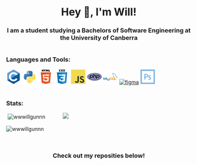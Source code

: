 <h1 align="center">Hey 👋, I'm Will!</h1>
<h3 align="center">I am a student studying a Bachelors of Software Engineering at the University of Canberra</h3>

#

<h3 align="left">Languages and Tools:</h3>
<p align="left"> 
  <a href="https://www.cprogramming.com/" target="_blank" rel="noreferrer"><img src="https://raw.githubusercontent.com/devicons/devicon/master/icons/c/c-original.svg" alt="c" width="40" height="40"/></a> 
  <a href="https://www.python.org" target="_blank" rel="noreferrer"><img src="https://raw.githubusercontent.com/devicons/devicon/master/icons/python/python-original.svg" alt="python" width="40" height="40"/></a> 
  <a href="https://www.w3.org/html/" target="_blank" rel="noreferrer"><img src="https://raw.githubusercontent.com/devicons/devicon/master/icons/html5/html5-original-wordmark.svg" alt="html5" width="40" height="40"/></a> 
  <a href="https://www.w3schools.com/css/" target="_blank" rel="noreferrer"><img src="https://raw.githubusercontent.com/devicons/devicon/master/icons/css3/css3-original-wordmark.svg" alt="css3" width="40" height="40"/></a>
  <a href="https://developer.mozilla.org/en-US/docs/Web/JavaScript" target="_blank" rel="noreferrer"><img src="https://raw.githubusercontent.com/devicons/devicon/master/icons/javascript/javascript-original.svg"    alt="javascript" width="40" height="40"/></a> 
  <a href="https://www.php.net" target="_blank" rel="noreferrer"><img src="https://raw.githubusercontent.com/devicons/devicon/master/icons/php/php-original.svg" alt="php" width="40" height="40"/></a>
  <a href="https://www.mysql.com/" target="_blank" rel="noreferrer"><img src="https://raw.githubusercontent.com/devicons/devicon/master/icons/mysql/mysql-original-wordmark.svg" alt="mysql" width="40" height="40"/></a> 
  <a href="https://www.figma.com/" target="_blank" rel="noreferrer"><img src="https://www.vectorlogo.zone/logos/figma/figma-icon.svg" alt="figma" width="40" height="40"/></a>
  <a href="https://www.photoshop.com/en" target="_blank" rel="noreferrer"><img src="https://raw.githubusercontent.com/devicons/devicon/master/icons/photoshop/photoshop-line.svg" alt="photoshop" width="40" height="40"/></a  
</p>

#

<h3>Stats:</h3>
<img align="right" width="350" src="https://media2.giphy.com/media/v1.Y2lkPTc5MGI3NjExYmFhMzgxNTljZmM0NGUzMGQwYTRiMzVmNjQ3YzI0Yzg3ODk5YTliNCZlcD12MV9pbnRlcm5hbF9naWZzX2dpZklkJmN0PWc/Dh5q0sShxgp13DwrvG/giphy.gif">
<p>&nbsp;<img align="center" src="https://github-readme-stats.vercel.app/api?username=wwwillgunnn&show_icons=true&locale=en&theme=dark" alt="wwwillgunnn" /></p>
<p><img align="center" width="470" src="https://github-readme-streak-stats.herokuapp.com/?user=wwwillgunnn&theme=dark" alt="wwwillgunnn" /></p>

<br>
<h3 align="center">Check out my reposities below!</h3>

<!-- https://pbs.twimg.com/media/CUmf7xQW4AA48Q7.jpg
 [![MasterHead](https://assets.entrepreneur.com/content/3x2/2000/20150312184504-cool-awesome.jpeg))](https://wwwillgunnn.io)
-->
